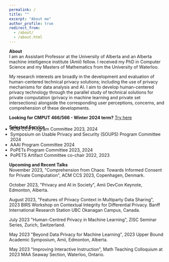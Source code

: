 ```yaml
---
permalink: /
title: ""
excerpt: "About me"
author_profile: true
redirect_from: 
  - /about/
  - /about.html
---
```


<b>About</b><br/>
I am an Assistant Professor at the University of Alberta and an Alberta machine intelligence institute (Amii) fellow. I received my PhD in Computer Science and my Masters of Mathematics from the University of Waterloo.

My research interests are broadly in the development and evaluation of human-centered technical privacy solutions; including the use of privacy mechanisms for data analysis and AI. I aim to develop human-centered privacy technology through the parallel study of technical solutions for private computation (privacy in machine learning and private set intersections) alongside the corresponding user perceptions, concerns, and comprehension of these developments. 

<p><b>Looking for CMPUT 466/566 - Winter 2024 term?</b> <a href="https://bkacsmar.github.io//teaching/">Try here</a> </p>
<!--
<p><b>Looking for CMPUT 626 - A2 Fall term?</b> <a href="https://bkacsmar.github.io//MLandPracticalPrivacy/">Try here</a> </p>-->

<!-- 
 <p align="right">
<img src="/files/research_overview_web.png" alt="Research Overview" width="400"> 
 </p> -->


<!-- I am advised by [Florian Kerschbaum](https://cs.uwaterloo.ca/~fkerschb/) and I am a member of the  [Cryptography, Security, and Privacy (CrySP)](https://crysp.uwaterloo.ca/) lab. -->
<!--  My masters thesis was on combinatorial cryptography, advised by [Doug Stinson](https://cs.uwaterloo.ca/~dstinson/). -->



<b>Selected Service</b>
<ul style="margin-top:-25px; margin-left:-20px;">
  <li> ACM CCS Program Committee 2023, 2024</li>
  <li> Symposium on Usable Privacy and Security (SOUPS) Program Committee 2024 </li>
  <li> AAAI Program Committee 2024</li>
  <li> PoPETs Program Committee 2023, 2024</li>
  <li> PoPETS Artifact Committee co-chair 2022, 2023</li>
</ul>

<!-- 
Reminder you can use the PoPETs nomination form [here](https://docs.google.com/forms/d/e/1FAIpQLScxkw61ltTcpAwkVN5TSNRID-01-MNVyuW1b4FwP0rVufNdZQ/viewform) to nominate yourself or someone else as a PETs Artifact committee member, PC member, or external reviewer.  -->


<b>Upcoming and Recent Talks</b><br/>
November 2023, "Comprehension from Chaos: Towards Informed Consent for Private Computation", ACM CCS 2023, Copenhagen, Denmark.

October 2023, "Privacy and AI in Society", Amii DevCon Keynote, Edmonton, Alberta. 

August 2023, "Features of Privacy Context in Multiparty Data Sharing", 2023 BIRS Workshop on Contextual Integrity for Differential Privacy. Banff International Research Station UBC Okanagan Campus, Canada.

July 2023 "Human-Centred Privacy in Machine Learning", ZISC Seminar Series, Zurich, Switzerland. 

May 2023 "Beyond Data Privacy for Machine Learning", 2023 Upper Bound Academic Symposium, Amii, Edmonton, Alberta. 
<!-- [Slides](https://bkacsmar.github.io/files/Amii_privacyML_2023.pdf) -->

May 2023 "Improving Interactive Instruction", Math Teaching Colloquium at 2023 MAA Seaway Section, Waterloo, Ontario.
<!--[Slides](https://bkacsmar.github.io/files/Math_ed_colloqium_2023.pdf)  -->



<!-- <img src="/files/crysp-logo-word-clearbg-blackfg.png" alt="CrySP Logo" width="225" hspace="25"> 
 
<img src="/files/UniversityOfWaterloo_logo_horiz_rgb.png" alt="Waterloo Logo" width="275">
 
-->
